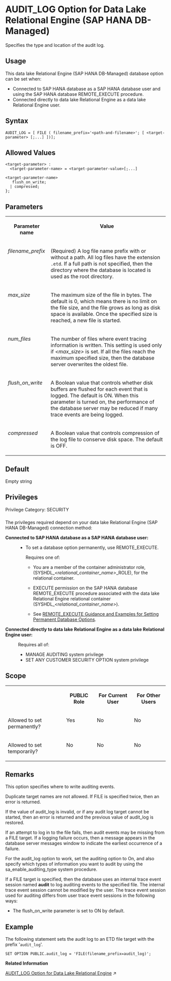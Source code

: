 <!-- loiocb45fed1ddb94d34afb66328c1f412d8 -->

# AUDIT\_LOG Option for Data Lake Relational Engine \(SAP HANA DB-Managed\)

Specifies the type and location of the audit log.



<a name="loiocb45fed1ddb94d34afb66328c1f412d8__section_dzz_4jj_kyb"/>

## Usage

This data lake Relational Engine \(SAP HANA DB-Managed\) database option can be set when:

-   Connected to SAP HANA database as a SAP HANA database user and using the SAP HANA database REMOTE\_EXECUTE procedure.
-   Connected directly to data lake Relational Engine as a data lake Relational Engine user.



<a name="loiocb45fed1ddb94d34afb66328c1f412d8__section_tlm_jpy_brb"/>

## Syntax

```
AUDIT_LOG = [ FILE ( filename_prefix='<path-and-filename>'; [ <target-parameter> [;...] ])];
```



<a name="loiocb45fed1ddb94d34afb66328c1f412d8__section_hww_dhy_brb"/>

## Allowed Values

```
<target-parameter> : 
  <target-parameter-name> = <target-parameter-value>[;...]

<target-parameter-name>
   flush_on_write;
  | compressed; 
};

```



<a name="loiocb45fed1ddb94d34afb66328c1f412d8__section_dps_2hy_brb"/>

## Parameters


<table>
<tr>
<th valign="top">

Parameter name

</th>
<th valign="top">

Value

</th>
</tr>
<tr>
<td valign="top">

*filename\_prefix* 

</td>
<td valign="top">

\(Required\) A log file name prefix with or without a path. All log files have the extension `.etd`. If a full path is not specified, then the directory where the database is located is used as the root directory.

</td>
</tr>
<tr>
<td valign="top">

*max\_size* 

</td>
<td valign="top">

The maximum size of the file in bytes. The default is 0, which means there is no limit on the file size, and the file grows as long as disk space is available. Once the specified size is reached, a new file is started.

</td>
</tr>
<tr>
<td valign="top">

*num\_files* 

</td>
<td valign="top">

The number of files where event tracing information is written. This setting is used only if *<max\_size\>* is set. If all the files reach the maximum specified size, then the database server overwrites the oldest file.

</td>
</tr>
<tr>
<td valign="top">

*flush\_on\_write* 

</td>
<td valign="top">

A Boolean value that controls whether disk buffers are flushed for each event that is logged. The default is ON. When this parameter is turned on, the performance of the database server may be reduced if many trace events are being logged.

</td>
</tr>
<tr>
<td valign="top">

*compressed* 

</td>
<td valign="top">

A Boolean value that controls compression of the log file to conserve disk space. The default is OFF.

</td>
</tr>
</table>



<a name="loiocb45fed1ddb94d34afb66328c1f412d8__section_tjb_hhy_brb"/>

## Default

Empty string



<a name="loiocb45fed1ddb94d34afb66328c1f412d8__section_j31_3yv_cxb"/>

## Privileges

Privilege Category: SECURITY



### 

The privileges required depend on your data lake Relational Engine \(SAP HANA DB-Managed\) connection method:


<dl>
<dt><b>

Connected to SAP HANA database as a SAP HANA database user:

</b></dt>
<dd>

-   To set a database option permanently, use REMOTE\_EXECUTE.

    Requires one of:

    -   You are a member of the container administrator role, \(SYSHDL\_*<relational\_container\_name\>*\_ROLE\), for the relational container.
    -   EXECUTE permission on the SAP HANA database REMOTE\_EXECUTE procedure associated with the data lake Relational Engine relational container \(SYSHDL\_*<relational\_container\_name\>*\).

    -   See [REMOTE\_EXECUTE Guidance and Examples for Setting Permanent Database Options](remote-execute-guidance-and-examples-for-setting-permanent-database-options-0023bea.md).





</dd><dt><b>

Connected directly to data lake Relational Engine as a data lake Relational Engine user:

</b></dt>
<dd>

Requires all of:

-   MANAGE AUDITING system privilege
-   SET ANY CUSTOMER SECURITY OPTION system privilege



</dd>
</dl>



<a name="loiocb45fed1ddb94d34afb66328c1f412d8__section_dbj_3nb_dxb"/>

## Scope


<table>
<tr>
<th valign="top">

 

</th>
<th valign="top">

PUBLIC Role

</th>
<th valign="top">

For Current User

</th>
<th valign="top">

For Other Users

</th>
</tr>
<tr>
<td valign="top">

Allowed to set permanently?

</td>
<td valign="top">

Yes

</td>
<td valign="top">

No

</td>
<td valign="top">

No

</td>
</tr>
<tr>
<td valign="top">

Allowed to set temporarily?

</td>
<td valign="top">

No

</td>
<td valign="top">

No

</td>
<td valign="top">

No

</td>
</tr>
</table>



<a name="loiocb45fed1ddb94d34afb66328c1f412d8__section_ysx_jhy_brb"/>

## Remarks

This option specifies where to write auditing events.

Duplicate target names are not allowed. If FILE is specified twice, then an error is returned.

If the value of audit\_log is invalid, or if any audit log target cannot be started, then an error is returned and the previous value of audit\_log is restored.

If an attempt to log in to the file fails, then audit events may be missing from a FILE target. If a logging failure occurs, then a message appears in the database server messages window to indicate the earliest occurrence of a failure.

For the audit\_log option to work, set the auditing option to On, and also specify which types of information you want to audit by using the sa\_enable\_auditing\_type system procedure.

If a FILE target is specified, then the database uses an internal trace event session named **audit** to log auditing events to the specified file. The internal trace event session cannot be modified by the user. The trace event session used for auditing differs from user trace event sessions in the following ways:

-   The flush\_on\_write parameter is set to ON by default.



## Example

The following statement sets the audit log to an ETD file target with the prefix '`audit_log`'.

```
SET OPTION PUBLIC.audit_log = 'FILE(filename_prefix=audit_log)';
```

**Related Information**  


[AUDIT_LOG Option for Data Lake Relational Engine](https://help.sap.com/viewer/19b3964099384f178ad08f2d348232a9/2023_4_QRC/en-US/812cbb736ce2101490b7fab431caa9ff.html "Specifies the type and location of the audit log.") :arrow_upper_right:

